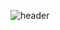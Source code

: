 ![header](https://capsule-render.vercel.app/api?type=waving&color=auto&height=300&section=header&text=Kim%20Haena&fontSize=80&animation=fadeIn)

